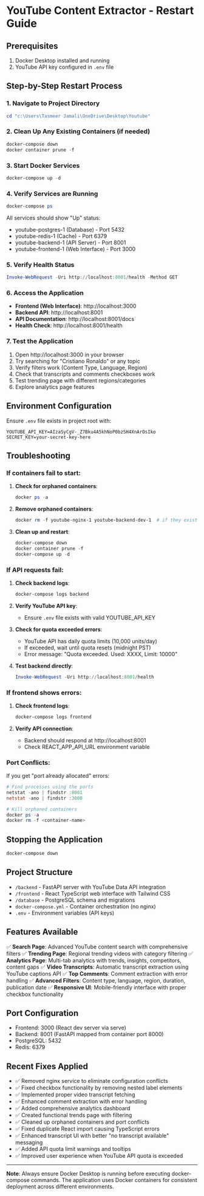 # YouTube Content Extractor - Restart Guide

## Prerequisites

1. Docker Desktop installed and running
2. YouTube API key configured in `.env` file

## Step-by-Step Restart Process

### 1. Navigate to Project Directory
```powershell
cd "c:\Users\Tasmeer Jamali\OneDrive\Desktop\Youtube"
```

### 2. Clean Up Any Existing Containers (if needed)
```powershell
docker-compose down
docker container prune -f
```

### 3. Start Docker Services
```powershell
docker-compose up -d
```

### 4. Verify Services are Running
```powershell
docker-compose ps
```

All services should show "Up" status:
- youtube-postgres-1 (Database) - Port 5432
- youtube-redis-1 (Cache) - Port 6379
- youtube-backend-1 (API Server) - Port 8001
- youtube-frontend-1 (Web Interface) - Port 3000

### 5. Verify Health Status
```powershell
Invoke-WebRequest -Uri http://localhost:8001/health -Method GET
```

### 6. Access the Application

- **Frontend (Web Interface)**: http://localhost:3000
- **Backend API**: http://localhost:8001
- **API Documentation**: http://localhost:8001/docs
- **Health Check**: http://localhost:8001/health

### 7. Test the Application

1. Open http://localhost:3000 in your browser
2. Try searching for "Cristiano Ronaldo" or any topic
3. Verify filters work (Content Type, Language, Region)
4. Check that transcripts and comments checkboxes work
5. Test trending page with different regions/categories
6. Explore analytics page features

## Environment Configuration

Ensure `.env` file exists in project root with:
```
YOUTUBE_API_KEY=AIzaSyCgV-_Z7Bku4A5khNoP0bzSH4XnArOsIko
SECRET_KEY=your-secret-key-here
```

## Troubleshooting

### If containers fail to start:

1. **Check for orphaned containers**:
   ```powershell
   docker ps -a
   ```
   
2. **Remove orphaned containers**:
   ```powershell
   docker rm -f youtube-nginx-1 youtube-backend-dev-1  # if they exist
   ```

3. **Clean up and restart**:
   ```powershell
   docker-compose down
   docker container prune -f
   docker-compose up -d
   ```

### If API requests fail:

1. **Check backend logs**:
   ```powershell
   docker-compose logs backend
   ```

2. **Verify YouTube API key**:
   - Ensure `.env` file exists with valid YOUTUBE_API_KEY

3. **Check for quota exceeded errors**:
   - YouTube API has daily quota limits (10,000 units/day)
   - If exceeded, wait until quota resets (midnight PST)
   - Error message: "Quota exceeded. Used: XXXX, Limit: 10000"

4. **Test backend directly**:
   ```powershell
   Invoke-WebRequest -Uri http://localhost:8001/health
   ```

### If frontend shows errors:

1. **Check frontend logs**:
   ```powershell
   docker-compose logs frontend
   ```

2. **Verify API connection**:
   - Backend should respond at http://localhost:8001
   - Check REACT_APP_API_URL environment variable

### Port Conflicts:

If you get "port already allocated" errors:
```powershell
# Find processes using the ports
netstat -ano | findstr :8001
netstat -ano | findstr :3000

# Kill orphaned containers
docker ps -a
docker rm -f <container-name>
```

## Stopping the Application

```powershell
docker-compose down
```

## Project Structure

- `/backend` - FastAPI server with YouTube Data API integration
- `/frontend` - React TypeScript web interface with Tailwind CSS
- `/database` - PostgreSQL schema and migrations
- `docker-compose.yml` - Container orchestration (no nginx)
- `.env` - Environment variables (API keys)

## Features Available

✅ **Search Page**: Advanced YouTube content search with comprehensive filters
✅ **Trending Page**: Regional trending videos with category filtering
✅ **Analytics Page**: Multi-tab analytics with trends, insights, competitors, content gaps
✅ **Video Transcripts**: Automatic transcript extraction using YouTube captions API
✅ **Top Comments**: Comment extraction with error handling
✅ **Advanced Filters**: Content type, language, region, duration, publication date
✅ **Responsive UI**: Mobile-friendly interface with proper checkbox functionality

## Port Configuration

- Frontend: 3000 (React dev server via serve)
- Backend: 8001 (FastAPI mapped from container port 8000)
- PostgreSQL: 5432
- Redis: 6379

## Recent Fixes Applied

- ✅ Removed nginx service to eliminate configuration conflicts
- ✅ Fixed checkbox functionality by removing nested label elements
- ✅ Implemented proper video transcript fetching
- ✅ Enhanced comment extraction with error handling
- ✅ Added comprehensive analytics dashboard
- ✅ Created functional trends page with filtering
- ✅ Cleaned up orphaned containers and port conflicts
- ✅ Fixed duplicate React import causing TypeScript errors
- ✅ Enhanced transcript UI with better "no transcript available" messaging
- ✅ Added API quota limit warnings and tooltips
- ✅ Improved user experience when YouTube API quota is exceeded

---

**Note**: Always ensure Docker Desktop is running before executing docker-compose commands. The application uses Docker containers for consistent deployment across different environments.